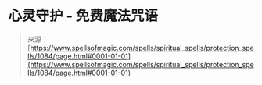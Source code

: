 <!--yml

category: 未分类

date: 2024-06-12 18:33:50

-->

# 心灵守护 - 免费魔法咒语

> 来源：[https://www.spellsofmagic.com/spells/spiritual_spells/protection_spells/1084/page.html#0001-01-01](https://www.spellsofmagic.com/spells/spiritual_spells/protection_spells/1084/page.html#0001-01-01)
